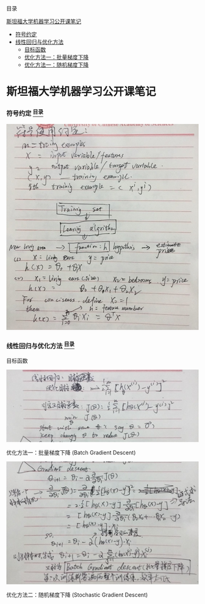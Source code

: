 <a name="content">目录</a>

[斯坦福大学机器学习公开课笔记](#title)
- [符号约定](#sign)
- [线性回归与优化方法](#linner-regression)
	- [目标函数](#object-function)
	- [优化方法一：批量梯度下降](#batch-gradient-descent)
	- [优化方法一：随机梯度下降](#stochastic-gradient-descent)


<h1 name="title">斯坦福大学机器学习公开课笔记</h1>

<a name="sign"><h3>符号约定 [<sup>目录</sup>](#content)</h3></a>

<img src=/picture/Marchine-Learning-Stanford-AndrewNg-Note1.jpg width="800" />

<a name="linner-regression"><h3>线性回归与优化方法 [<sup>目录</sup>](#content)</h3></a>

<a name="object-function">目标函数</a>

<img src=/picture/Marchine-Learning-Stanford-AndrewNg-Note2-1.jpg width="800" />

<a name="batch-gradient-descent">优化方法一：批量梯度下降 (Batch Gradient Descent)</a>

<img src=/picture/Marchine-Learning-Stanford-AndrewNg-Note2-2.jpg width="800" />

<a name="stochastic-gradient-descent">优化方法二：随机梯度下降 (Stochastic Gradient Descent)</a>


